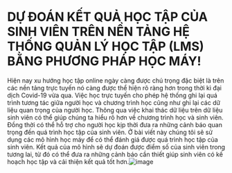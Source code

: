 # DỰ ĐOÁN KẾT QUẢ HỌC TẬP CỦA SINH VIÊN TRÊN NỀN TẢNG HỆ THỐNG QUẢN LÝ HỌC TẬP (LMS) BẰNG PHƯƠNG PHÁP HỌC MÁY!
Hiện nay xu hướng học tập online ngày càng được chú trọng đặc biệt là trên các nền tảng trực tuyến nó càng được thể hiện rõ ràng hơn trong thời kì đại dịch Covid-19 vừa qua. Việc học trực tuyến cho phép hệ thống ghi lại quá trình tương tác giữa người học và chương trình học cũng như ghi lại các dữ liệu quan trọng của người học. Thông qua việc khai thác dữ liệu trên dữ liệu sinh viên có thể giúp chúng ta hiểu rõ hơn về chương trình học và sinh viên. Đồng thời có thể hỗ trợ cho người học kịp thời đưa ra những cảnh báo quan trọng đến quá trình học tập của sinh viên. Ở bài viết này chúng tôi sẽ sử dụng các mô hình học máy để có thể đánh giá được quá trình học tập của sinh viên. Kết quả của mô hình sẽ dự đoán được điểm số của sinh viên trong tương lai, từ đó có thể đưa ra những cảnh báo cần thiết giúp sinh viên có kế hoạch học tập và cải thiện kết quả tốt hơn.![image](https://github.com/user-attachments/assets/aad4a044-ec23-4054-a3cd-eeed5c52281a)
